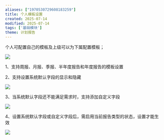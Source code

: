 ```yaml
---
aliases: ["1970530729608183259"]
title: 个人模板设置
created: 2025-07-14
modified: 2025-07-14
tags: ['基础模块']
theme: 计划报告
---
```


个人可配置自己的模板及上级可以为下属配置模板；

![](https://myhelpdoc.oss-cn-heyuan.aliyuncs.com/mdimages/8cb0ba966a83eebf9a6cbb0b9146edde.jpg)

1、支持周报、月报、季报、半年度报告和年度报告的模板设置

2、支持设置系统默认字段的显示和隐藏

![](https://myhelpdoc.oss-cn-heyuan.aliyuncs.com/mdimages/d49b33eb563b58c161d733da3c798af5.jpg)

3、当系统默认字段还不能满足需求时，支持添加自定义字段

![](https://myhelpdoc.oss-cn-heyuan.aliyuncs.com/mdimages/69b9b488bdcc6a90b142049a9f26147d.jpg)

4、设置系统默认字段或自定义字段后，需启用当前报告类型的状态，设置才能生效

![](https://myhelpdoc.oss-cn-heyuan.aliyuncs.com/mdimages/34f671a9c73a73ee35d51f0a165134c6.jpg)

